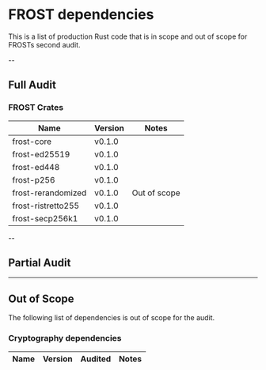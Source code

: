 # FROST dependencies

This is a list of production Rust code that is in scope and out of scope for FROSTs second audit.

--
## Full Audit 

### FROST Crates

| Name | Version | Notes
|------| ------- | -----
| frost-core | v0.1.0 |
| frost-ed25519 | v0.1.0 |
| frost-ed448 | v0.1.0 |
| frost-p256 | v0.1.0 |
| frost-rerandomized | v0.1.0 | Out of scope
| frost-ristretto255 | v0.1.0 |
| frost-secp256k1 | v0.1.0 |

--
## Partial Audit



---
## Out of Scope

The following list of dependencies is out of scope for the audit. 

### Cryptography dependencies

| Name | Version | Audited | Notes
|------| ------- | ------- | -----

